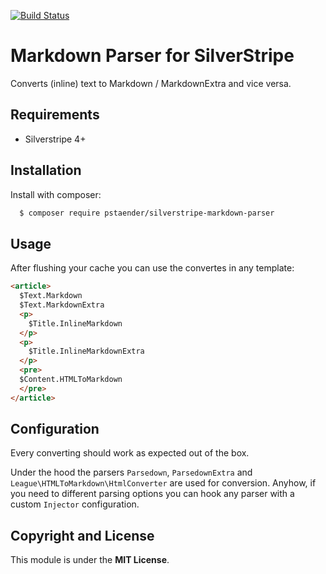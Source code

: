 [![Build Status](https://img.shields.io/travis/pstaender/silverstripe-markdown-parser.svg?style=flat-square)](https://travis-ci.org/pstaender/silverstripe-markdown-parser)

# Markdown Parser for SilverStripe

Converts (inline) text to Markdown / MarkdownExtra and vice versa.

## Requirements

 * Silverstripe 4+

## Installation

Install with composer:

```sh
  $ composer require pstaender/silverstripe-markdown-parser
```

## Usage

After flushing your cache you can use the convertes in any template:

```html
<article>
  $Text.Markdown
  $Text.MarkdownExtra
  <p>
    $Title.InlineMarkdown
  </p>
  <p>
    $Title.InlineMarkdownExtra
  </p>
  <pre>
  $Content.HTMLToMarkdown
  </pre>
</article>
```

## Configuration

Every converting should work as expected out of the box.

Under the hood the parsers `Parsedown`, `ParsedownExtra` and `League\HTMLToMarkdown\HtmlConverter` are used for conversion. Anyhow, if you need to different parsing options you can hook any parser with a custom `Injector` configuration.

## Copyright and License

This module is under the **MIT License**.
